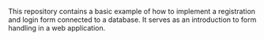 This repository contains a basic example of how to implement a registration and login form connected to a database. It serves as an introduction to form handling in a web application.
